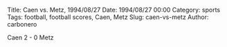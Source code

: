 Title: Caen vs. Metz, 1994/08/27
Date: 1994/08/27 00:00
Category: sports
Tags: football, football scores, Caen, Metz
Slug: caen-vs-metz
Author: carbonero


Caen 2 - 0 Metz
